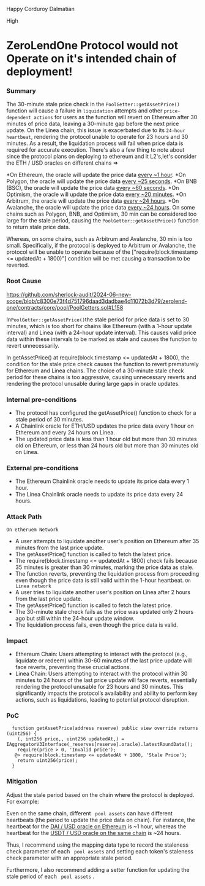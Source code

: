 Happy Corduroy Dalmatian

High

# ZeroLendOne Protocol would not Operate on it's intended chain of deployment!

### Summary

The 30-minute stale price check in the ``PoolGetter::getAssetPrice()`` function will cause a failure in ``liquidation`` attempts and other ``price-dependent actions`` for users as the function will revert on Ethereum after 30 minutes of price data, leaving a 30-minute gap before the next price update. On the Linea chain, this issue is exacerbated due to its ``24-hour heartbeat``, rendering the protocol unable to operate for 23 hours and 30 minutes. As a result, the liquidation process will fail when price data is required for accurate execution.
There's also a few thing to note about since the protocol plans on deploying to ethereum and it L2's,let's consider the ETH / USD oracles on different chains =>

*On Ethereum, the oracle will update the price data [every ~1 hour](https://data.chain.link/ethereum/mainnet/crypto-usd/eth-usd).
*On Polygon, the oracle will update the price data [every ~25 seconds](https://data.chain.link/polygon/mainnet/crypto-usd/eth-usd).
*On BNB (BSC), the oracle will update the price data [every ~60 seconds](https://data.chain.link/bsc/mainnet/crypto-usd/eth-usd).
*On Optimism, the oracle will update the price data [every ~20 minutes](https://data.chain.link/optimism/mainnet/crypto-usd/eth-usd).
*On Arbitrum, the oracle will update the price data [every ~24 hours](https://data.chain.link/arbitrum/mainnet/crypto-usd/eth-usd).
*On Avalanche, the oracle will update the price data [every ~24 hours](https://data.chain.link/avalanche/mainnet/crypto-usd/eth-usd).
On some chains such as  Polygon, BNB, and Optimism, 30 min can be considered too large for the stale period, causing the ``PoolGetter::getAssetPrice()`` function to return stale price data.

Whereas, on some chains, such as Arbitrum and Avalanche, 30 min is too small. Specifically, if the  protocol is deployed to Arbitrum or Avalanche, the protocol will be unable to operate because of the ["require(block.timestamp <= updatedAt + 1800)"] condition will be met causing a transaction to be reverted.

### Root Cause

https://github.com/sherlock-audit/2024-06-new-scope/blob/c8300e73f4d751796daad3dadbae4d11072b3d79/zerolend-one/contracts/core/pool/PoolGetters.sol#L158

In``PoolGetter::getAssetPrice()``the stale period for price data is set to 30 minutes, which is too short for chains like Ethereum (with a 1-hour update interval) and Linea (with a 24-hour update interval). This causes valid price data within these intervals to be marked as stale and causes the function to revert unnecessarily.

In getAssetPrice() at require(block.timestamp <= updatedAt + 1800), the condition for the stale price check causes the function to revert prematurely for Ethereum and Linea chains.
The choice of a 30-minute stale check period for these chains is too aggressive, causing unnecessary reverts and rendering the protocol unusable during large gaps in oracle updates.

### Internal pre-conditions

- The protocol has configured the getAssetPrice() function to check for a stale period of 30 minutes.
- A Chainlink oracle for ETH/USD updates the price data every 1 hour on Ethereum and every 24 hours on Linea.
- The updated price data is less than 1 hour old but more than 30 minutes old on Ethereum, or less than 24 hours old but more than 30 minutes old on Linea.

### External pre-conditions

- The Ethereum Chainlink oracle needs to update its price data every 1 hour.
- The Linea Chainlink oracle needs to update its price data every 24 hours.

### Attack Path

``On etheruem Network``
- A user attempts to liquidate another user's position on Ethereum after 35 minutes from the last price update.
- The getAssetPrice() function is called to fetch the latest price.
- The require(block.timestamp <= updatedAt + 1800) check fails because 35 minutes is greater than 30 minutes, marking the price data as stale.
- The function reverts, preventing the liquidation process from proceeding even though the price data is still valid within the 1-hour heartbeat.
``On Linea network``
- A user tries to liquidate another user's position on Linea after 2 hours from the last price update.
- The getAssetPrice() function is called to fetch the latest price.
- The 30-minute stale check fails as the price was updated only 2 hours ago but still within the 24-hour update window.
- The liquidation process fails, even though the price data is valid.

### Impact

* Ethereum Chain: Users attempting to interact with the protocol (e.g., liquidate or redeem) within 30-60 minutes of the last price update will face reverts, preventing these crucial actions.
* Linea Chain: Users attempting to interact with the protocol within 30 minutes to 24 hours of the last price update will face reverts, essentially rendering the protocol unusable for 23 hours and 30 minutes. This significantly impacts the protocol’s availability and ability to perform key actions, such as liquidations, leading to potential protocol disruption.

### PoC

```solidity
  function getAssetPrice(address reserve) public view override returns (uint256) {
    (, int256 price,, uint256 updatedAt,) = IAggregatorV3Interface(_reserves[reserve].oracle).latestRoundData();
    require(price > 0, 'Invalid price');
   @> require(block.timestamp <= updatedAt + 1800, 'Stale Price');
    return uint256(price);
  }
```

### Mitigation

Adjust the stale period based on the chain where the protocol is deployed. For example:

Even on the same chain, different `` pool assets`` can have different heartbeats (the period to update the price data on chain). For instance, the heartbeat for the [DAI / USD oracle on Ethereum](https://data.chain.link/ethereum/mainnet/stablecoins/dai-usd) is ~1 hour, whereas the heartbeat for the [USDT / USD oracle on the same chain](https://data.chain.link/ethereum/mainnet/stablecoins/usdt-usd) is ~24 hours.

Thus, I recommend using the mapping data type to record the staleness check parameter of each `` pool assets``  and setting each token's staleness check parameter with an appropriate stale period.

Furthermore, I also recommend adding a setter function for updating the stale period of each `` pool assets`` .